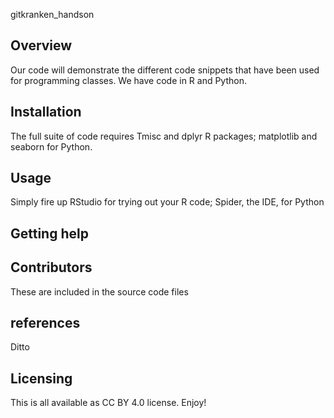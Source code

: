 gitkranken_handson

## Overview
Our code will demonstrate the different code snippets that have been used for programming classes. We have code in R and Python.

## Installation
The full suite of code requires Tmisc and dplyr R packages; matplotlib and seaborn for Python.

## Usage
Simply fire up RStudio for trying out your R code; Spider, the IDE, for Python

## Getting help

## Contributors
These are included in the source code files

## references
Ditto

## Licensing
This is all available as CC BY 4.0 license. Enjoy! 
